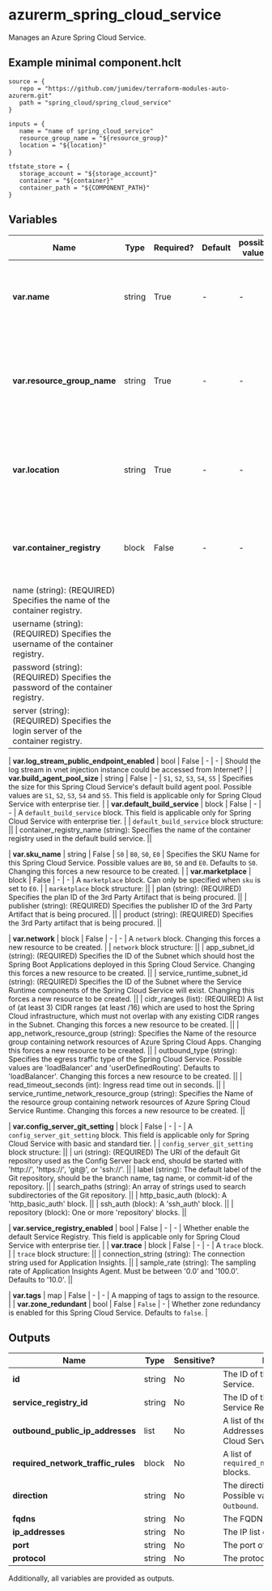 # azurerm_spring_cloud_service

Manages an Azure Spring Cloud Service.

## Example minimal component.hclt

```hcl
source = {
   repo = "https://github.com/jumidev/terraform-modules-auto-azurerm.git" 
   path = "spring_cloud/spring_cloud_service" 
}

inputs = {
   name = "name of spring_cloud_service" 
   resource_group_name = "${resource_group}" 
   location = "${location}" 
}

tfstate_store = {
   storage_account = "${storage_account}" 
   container = "${container}" 
   container_path = "${COMPONENT_PATH}" 
}

```

## Variables

| Name | Type | Required? |  Default  |  possible values |  Description |
| ---- | ---- | --------- |  ----------- | ----------- | ----------- |
| **var.name** | string | True | -  |  -  |  Specifies the name of the Spring Cloud Service resource. Changing this forces a new resource to be created. | 
| **var.resource_group_name** | string | True | -  |  -  |  Specifies The name of the resource group in which to create the Spring Cloud Service. Changing this forces a new resource to be created. | 
| **var.location** | string | True | -  |  -  |  Specifies the supported Azure location where the resource exists. Changing this forces a new resource to be created. | 
| **var.container_registry** | block | False | -  |  -  |  One or more `container_registry` block. This field is applicable only for Spring Cloud Service with enterprise tier. | | `container_registry` block structure: || 
|   name (string): (REQUIRED) Specifies the name of the container registry. ||
|   username (string): (REQUIRED) Specifies the username of the container registry. ||
|   password (string): (REQUIRED) Specifies the password of the container registry. ||
|   server (string): (REQUIRED) Specifies the login server of the container registry. ||

| **var.log_stream_public_endpoint_enabled** | bool | False | -  |  -  |  Should the log stream in vnet injection instance could be accessed from Internet? | 
| **var.build_agent_pool_size** | string | False | -  |  `S1`, `S2`, `S3`, `S4`, `S5`  |  Specifies the size for this Spring Cloud Service's default build agent pool. Possible values are `S1`, `S2`, `S3`, `S4` and `S5`. This field is applicable only for Spring Cloud Service with enterprise tier. | 
| **var.default_build_service** | block | False | -  |  -  |  A `default_build_service` block. This field is applicable only for Spring Cloud Service with enterprise tier. | | `default_build_service` block structure: || 
|   container_registry_name (string): Specifies the name of the container registry used in the default build service. ||

| **var.sku_name** | string | False | `S0`  |  `B0`, `S0`, `E0`  |  Specifies the SKU Name for this Spring Cloud Service. Possible values are `B0`, `S0` and `E0`. Defaults to `S0`. Changing this forces a new resource to be created. | 
| **var.marketplace** | block | False | -  |  -  |  A `marketplace` block. Can only be specified when `sku` is set to `E0`. | | `marketplace` block structure: || 
|   plan (string): (REQUIRED) Specifies the plan ID of the 3rd Party Artifact that is being procured. ||
|   publisher (string): (REQUIRED) Specifies the publisher ID of the 3rd Party Artifact that is being procured. ||
|   product (string): (REQUIRED) Specifies the 3rd Party artifact that is being procured. ||

| **var.network** | block | False | -  |  -  |  A `network` block. Changing this forces a new resource to be created. | | `network` block structure: || 
|   app_subnet_id (string): (REQUIRED) Specifies the ID of the Subnet which should host the Spring Boot Applications deployed in this Spring Cloud Service. Changing this forces a new resource to be created. ||
|   service_runtime_subnet_id (string): (REQUIRED) Specifies the ID of the Subnet where the Service Runtime components of the Spring Cloud Service will exist. Changing this forces a new resource to be created. ||
|   cidr_ranges (list): (REQUIRED) A list of (at least 3) CIDR ranges (at least /16) which are used to host the Spring Cloud infrastructure, which must not overlap with any existing CIDR ranges in the Subnet. Changing this forces a new resource to be created. ||
|   app_network_resource_group (string): Specifies the Name of the resource group containing network resources of Azure Spring Cloud Apps. Changing this forces a new resource to be created. ||
|   outbound_type (string): Specifies the egress traffic type of the Spring Cloud Service. Possible values are 'loadBalancer' and 'userDefinedRouting'. Defaults to 'loadBalancer'. Changing this forces a new resource to be created. ||
|   read_timeout_seconds (int): Ingress read time out in seconds. ||
|   service_runtime_network_resource_group (string): Specifies the Name of the resource group containing network resources of Azure Spring Cloud Service Runtime. Changing this forces a new resource to be created. ||

| **var.config_server_git_setting** | block | False | -  |  -  |  A `config_server_git_setting` block. This field is applicable only for Spring Cloud Service with basic and standard tier. | | `config_server_git_setting` block structure: || 
|   uri (string): (REQUIRED) The URI of the default Git repository used as the Config Server back end, should be started with 'http://', 'https://', 'git@', or 'ssh://'. ||
|   label (string): The default label of the Git repository, should be the branch name, tag name, or commit-id of the repository. ||
|   search_paths (string): An array of strings used to search subdirectories of the Git repository. ||
|   http_basic_auth (block): A 'http_basic_auth' block. ||
|   ssh_auth (block): A 'ssh_auth' block. ||
|   repository (block): One or more 'repository' blocks. ||

| **var.service_registry_enabled** | bool | False | -  |  -  |  Whether enable the default Service Registry. This field is applicable only for Spring Cloud Service with enterprise tier. | 
| **var.trace** | block | False | -  |  -  |  A `trace` block. | | `trace` block structure: || 
|   connection_string (string): The connection string used for Application Insights. ||
|   sample_rate (string): The sampling rate of Application Insights Agent. Must be between '0.0' and '100.0'. Defaults to '10.0'. ||

| **var.tags** | map | False | -  |  -  |  A mapping of tags to assign to the resource. | 
| **var.zone_redundant** | bool | False | `False`  |  -  |  Whether zone redundancy is enabled for this Spring Cloud Service. Defaults to `false`. | 



## Outputs

| Name | Type | Sensitive? | Description |
| ---- | ---- | --------- | --------- |
| **id** | string | No  | The ID of the Spring Cloud Service. | 
| **service_registry_id** | string | No  | The ID of the Spring Cloud Service Registry. | 
| **outbound_public_ip_addresses** | list | No  | A list of the outbound Public IP Addresses used by this Spring Cloud Service. | 
| **required_network_traffic_rules** | block | No  | A list of `required_network_traffic_rules` blocks. | 
| **direction** | string | No  | The direction of required traffic. Possible values are `Inbound`, `Outbound`. | 
| **fqdns** | string | No  | The FQDN list of required traffic. | 
| **ip_addresses** | string | No  | The IP list of required traffic. | 
| **port** | string | No  | The port of required traffic. | 
| **protocol** | string | No  | The protocol of required traffic. | 

Additionally, all variables are provided as outputs.
